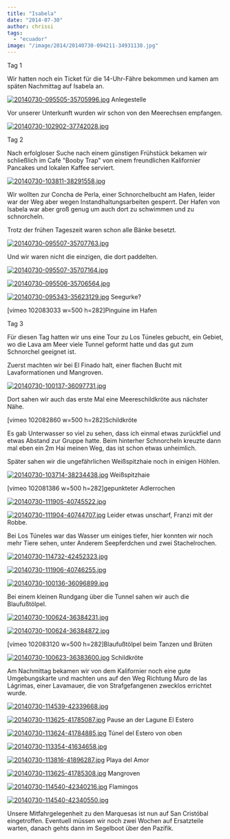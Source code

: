 ```yaml
---
title: "Isabela"
date: "2014-07-30"
author: chrissi
tags: 
  - "ecuador"
image: "/image/2014/20140730-094211-34931138.jpg"
---
```


Tag 1

Wir hatten noch ein Ticket für die 14-Uhr-Fähre bekommen und kamen am späten Nachmittag auf Isabela an.

[![20140730-095505-35705996.jpg](images/20140730-095505-35705996.jpg)](https://hafenstrand.wordpress.com/wp-content/uploads/2014/07/20140730-095505-35705996.jpg) Anlegestelle

Vor unserer Unterkunft wurden wir schon von den Meerechsen empfangen.

[![20140730-102902-37742028.jpg](images/20140730-102902-37742028.jpg)](https://hafenstrand.wordpress.com/wp-content/uploads/2014/07/20140730-102902-37742028.jpg)

Tag 2

Nach erfolgloser Suche nach einem günstigen Frühstück bekamen wir schließlich im Café "Booby Trap" von einem freundlichen Kalifornier Pancakes und lokalen Kaffee serviert.

[![20140730-103811-38291558.jpg](images/20140730-103811-38291558.jpg)](https://hafenstrand.wordpress.com/wp-content/uploads/2014/07/20140730-103811-38291558.jpg)

Wir wollten zur Concha de Perla, einer Schnorchelbucht am Hafen, leider war der Weg aber wegen Instandhaltungsarbeiten gesperrt. Der Hafen von Isabela war aber groß genug um auch dort zu schwimmen und zu schnorcheln.

Trotz der frühen Tageszeit waren schon alle Bänke besetzt.

[![20140730-095507-35707763.jpg](images/20140730-095507-35707763.jpg)](https://hafenstrand.wordpress.com/wp-content/uploads/2014/07/20140730-095507-35707763.jpg)

Und wir waren nicht die einzigen, die dort paddelten.

[![20140730-095507-35707164.jpg](images/20140730-095507-35707164.jpg)](https://hafenstrand.wordpress.com/wp-content/uploads/2014/07/20140730-095507-35707164.jpg)

[![20140730-095506-35706564.jpg](images/20140730-095506-35706564.jpg)](https://hafenstrand.wordpress.com/wp-content/uploads/2014/07/20140730-095506-35706564.jpg)

[![20140730-095343-35623129.jpg](images/20140730-095343-35623129.jpg)](https://hafenstrand.wordpress.com/wp-content/uploads/2014/07/20140730-095343-35623129.jpg) Seegurke?

\[vimeo 102083033 w=500 h=282\]Pinguine im Hafen

Tag 3

Für diesen Tag hatten wir uns eine Tour zu Los Túneles gebucht, ein Gebiet, wo die Lava am Meer viele Tunnel geformt hatte und das gut zum Schnorchel geeignet ist.

Zuerst machten wir bei El Finado halt, einer flachen Bucht mit Lavaformationen und Mangroven.

[![20140730-100137-36097731.jpg](images/20140730-100137-36097731.jpg)](https://hafenstrand.wordpress.com/wp-content/uploads/2014/07/20140730-100137-36097731.jpg)

Dort sahen wir auch das erste Mal eine Meereschildkröte aus nächster Nähe.

\[vimeo 102082860 w=500 h=282\]Schildkröte

Es gab Unterwasser so viel zu sehen, dass ich einmal etwas zurückfiel und etwas Abstand zur Gruppe hatte. Beim hinterher Schnorcheln kreuzte dann mal eben ein 2m Hai meinen Weg, das ist schon etwas unheimlich.

Später sahen wir die ungefährlichen Weißspitzhaie noch in einigen Höhlen.

[![20140730-103714-38234438.jpg](images/20140730-103714-38234438.jpg)](https://hafenstrand.wordpress.com/wp-content/uploads/2014/07/20140730-103714-38234438.jpg) Weißspitzhaie

\[vimeo 102081386 w=500 h=282\]gepunkteter Adlerrochen

[![20140730-111905-40745522.jpg](images/20140730-111905-40745522.jpg)](https://hafenstrand.wordpress.com/wp-content/uploads/2014/07/20140730-111905-40745522.jpg)

[![20140730-111904-40744707.jpg](images/20140730-111904-40744707.jpg)](https://hafenstrand.wordpress.com/wp-content/uploads/2014/07/20140730-111904-40744707.jpg) Leider etwas unscharf, Franzi mit der Robbe.

Bei Los Túneles war das Wasser um einiges tiefer, hier konnten wir noch mehr Tiere sehen, unter Anderem Seepferdchen und zwei Stachelrochen.

[![20140730-114732-42452323.jpg](images/20140730-114732-42452323.jpg)](https://hafenstrand.wordpress.com/wp-content/uploads/2014/07/20140730-114732-42452323.jpg)

[![20140730-111906-40746255.jpg](images/20140730-111906-40746255.jpg)](https://hafenstrand.wordpress.com/wp-content/uploads/2014/07/20140730-111906-40746255.jpg)

[![20140730-100136-36096899.jpg](images/20140730-100136-36096899.jpg)](https://hafenstrand.wordpress.com/wp-content/uploads/2014/07/20140730-100136-36096899.jpg)

Bei einem kleinen Rundgang über die Tunnel sahen wir auch die Blaufußtölpel.

[![20140730-100624-36384231.jpg](images/20140730-100624-36384231.jpg)](https://hafenstrand.wordpress.com/wp-content/uploads/2014/07/20140730-100624-36384231.jpg)

[![20140730-100624-36384872.jpg](images/20140730-100624-36384872.jpg)](https://hafenstrand.wordpress.com/wp-content/uploads/2014/07/20140730-100624-36384872.jpg)

\[vimeo 102083120 w=500 h=282\]Blaufußtölpel beim Tanzen und Brüten

[![20140730-100623-36383600.jpg](images/20140730-100623-36383600.jpg)](https://hafenstrand.wordpress.com/wp-content/uploads/2014/07/20140730-100623-36383600.jpg) Schildkröte

Am Nachmittag bekamen wir von dem Kalifornier noch eine gute Umgebungskarte und machten uns auf den Weg Richtung Muro de las Lágrimas, einer Lavamauer, die von Strafgefangenen zwecklos errichtet wurde.

[![20140730-114539-42339668.jpg](images/20140730-114539-42339668.jpg)](https://hafenstrand.wordpress.com/wp-content/uploads/2014/07/20140730-114539-42339668.jpg)

[![20140730-113625-41785087.jpg](images/20140730-113625-41785087.jpg)](https://hafenstrand.wordpress.com/wp-content/uploads/2014/07/20140730-113625-41785087.jpg) Pause an der Lagune El Estero

[![20140730-113624-41784885.jpg](images/20140730-113624-41784885.jpg)](https://hafenstrand.wordpress.com/wp-content/uploads/2014/07/20140730-113624-41784885.jpg) Túnel del Estero von oben

[![20140730-113354-41634658.jpg](images/20140730-113354-41634658.jpg)](https://hafenstrand.wordpress.com/wp-content/uploads/2014/07/20140730-113354-41634658.jpg)

[![20140730-113816-41896287.jpg](images/20140730-113816-41896287.jpg)](https://hafenstrand.wordpress.com/wp-content/uploads/2014/07/20140730-113816-41896287.jpg) Playa del Amor

[![20140730-113625-41785308.jpg](images/20140730-113625-41785308.jpg)](https://hafenstrand.wordpress.com/wp-content/uploads/2014/07/20140730-113625-41785308.jpg) Mangroven

[![20140730-114540-42340216.jpg](images/20140730-114540-42340216.jpg)](https://hafenstrand.wordpress.com/wp-content/uploads/2014/07/20140730-114540-42340216.jpg) Flamingos

[![20140730-114540-42340550.jpg](images/20140730-114540-42340550.jpg)](https://hafenstrand.wordpress.com/wp-content/uploads/2014/07/20140730-114540-42340550.jpg)

Unsere Mitfahrgelegenheit zu den Marquesas ist nun auf San Cristóbal eingetroffen. Eventuell müssen wir noch zwei Wochen auf Ersatzteile warten, danach gehts dann im Segelboot über den Pazifik.
